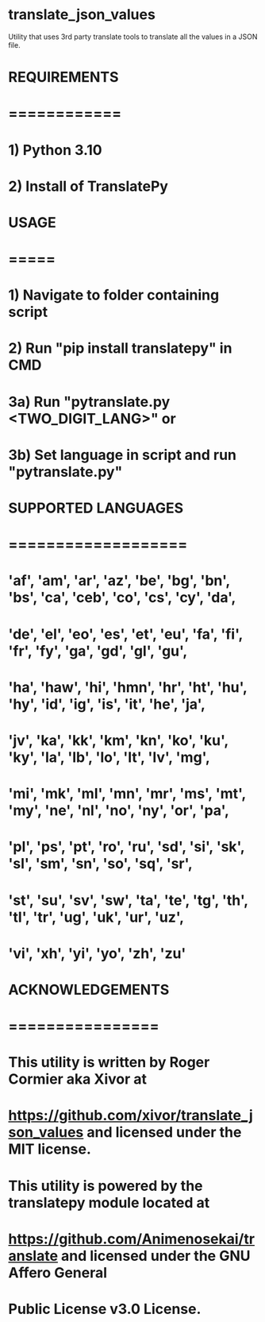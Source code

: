 # translate_json_values
Utility that uses 3rd party translate tools to translate all the values in a JSON file.

# REQUIREMENTS
# ============
# 1) Python 3.10
# 2) Install of TranslatePy
#
# USAGE
# =====
# 1) Navigate to folder containing script
# 2) Run "pip install translatepy" in CMD
# 3a) Run "pytranslate.py <TWO_DIGIT_LANG>" or
# 3b) Set language in script and run "pytranslate.py"
#
# SUPPORTED LANGUAGES
# ===================
# 'af', 'am', 'ar', 'az', 'be', 'bg', 'bn', 'bs', 'ca', 'ceb', 'co', 'cs', 'cy', 'da', 
# 'de', 'el', 'eo', 'es', 'et', 'eu', 'fa', 'fi', 'fr', 'fy', 'ga', 'gd', 'gl', 'gu', 
# 'ha', 'haw', 'hi', 'hmn', 'hr', 'ht', 'hu', 'hy', 'id', 'ig', 'is', 'it', 'he', 'ja', 
# 'jv', 'ka', 'kk', 'km', 'kn', 'ko', 'ku', 'ky', 'la', 'lb', 'lo', 'lt', 'lv', 'mg', 
# 'mi', 'mk', 'ml', 'mn', 'mr', 'ms', 'mt', 'my', 'ne', 'nl', 'no', 'ny', 'or', 'pa', 
# 'pl', 'ps', 'pt', 'ro', 'ru', 'sd', 'si', 'sk', 'sl', 'sm', 'sn', 'so', 'sq', 'sr', 
# 'st', 'su', 'sv', 'sw', 'ta', 'te', 'tg', 'th', 'tl', 'tr', 'ug', 'uk', 'ur', 'uz', 
# 'vi', 'xh', 'yi', 'yo', 'zh', 'zu'
#
# ACKNOWLEDGEMENTS
# ================
# This utility is written by Roger Cormier aka Xivor at 
# https://github.com/xivor/translate_json_values and licensed under the MIT license.
#
# This utility is powered by the translatepy module located at 
# https://github.com/Animenosekai/translate and licensed under the GNU Affero General 
# Public License v3.0 License.
